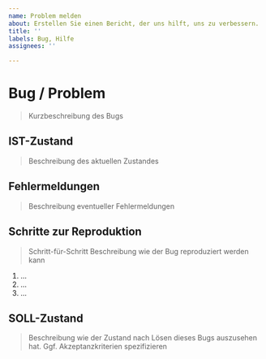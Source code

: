 ```yaml
---
name: Problem melden
about: Erstellen Sie einen Bericht, der uns hilft, uns zu verbessern.
title: ''
labels: Bug, Hilfe
assignees: ''

---
```


# Bug / Problem

> Kurzbeschreibung des Bugs

## IST-Zustand

> Beschreibung des aktuellen Zustandes

## Fehlermeldungen

> Beschreibung eventueller Fehlermeldungen

## Schritte zur Reproduktion

> Schritt-für-Schritt Beschreibung wie der Bug reproduziert werden kann

1. ...
2. ...
3. ...

## SOLL-Zustand

> Beschreibung wie der Zustand nach Lösen dieses Bugs auszusehen hat. Ggf. Akzeptanzkriterien spezifizieren
